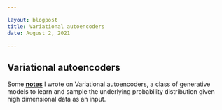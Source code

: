 ```yaml
---

layout: blogpost
title: Variational autoencoders
date: August 2, 2021

---
```

<h2> Variational autoencoders </h2>
  
Some <strong><a href="https://uofi.box.com/s/vc6v366th527dnwct503ag7752godlbt">notes</a></strong> I wrote on Variational autoencoders, a class of generative models to learn and sample the underlying probability distribution given high dimensional data as an input. 
